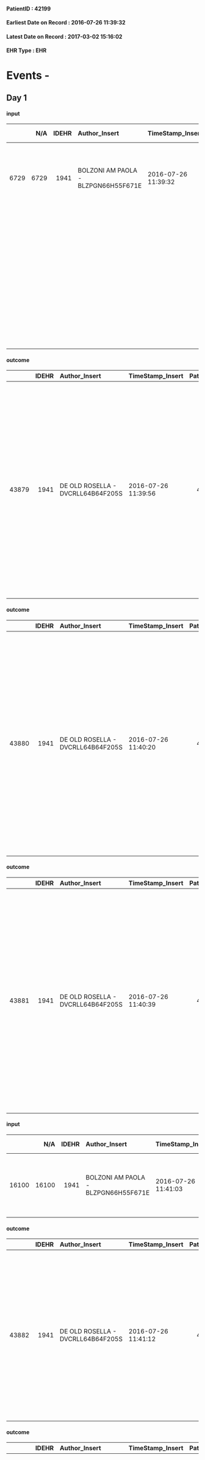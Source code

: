 
#### PatientID : 42199
#### Earliest Date on Record : 2016-07-26 11:39:32
#### Latest Date on Record : 2017-03-02 15:16:02
#### EHR Type : EHR

# Events - 

## Day 1

#### input
|      |    N/A |   IDEHR | Author_Insert                       | TimeStamp_Insert    | EHRType   |   PatientID |   IDDigitalSignDocument | persone_vicine   |   Unnamed: 0_y |   IDANAMNESI_MED |   Non_Rilevabile_y | Note_Non_Rilevabile_y   | diagnosis                                                                                                                                                                                          |
|-----:|-------:|--------:|:------------------------------------|:--------------------|:----------|------------:|------------------------:|:-----------------|---------------:|-----------------:|-------------------:|:------------------------|:---------------------------------------------------------------------------------------------------------------------------------------------------------------------------------------------------|
| 6729 |   6729 |    1941 | BOLZONI AM PAOLA - BLZPGN66H55F671E | 2016-07-26 11:39:32 | EHR       |       42199 |                  438396 | N/A              |           7005 |             4743 |                  0 | NR                      | "In anamnesi ipetensione arteriosa, in terapia attualmente sospesa, parkinsonismo, in terapia con Madopar.                                                                                         |
|      |        |         |                                     |                     |           |             |                         |                  |                |                  |                    |                         |                                                                                                                                                                                                    |
|      |        |         |                                     |                     |           |             |                         |                  |                |                  |                    |                         | Da maggio 2016 drastico calo ponderale associata ad astenia, inappetenza e dolore al dorso. Una TC total body effettuata presso l'ospedale San Giuseppe ha documentato: ""aree malaciche cerebrali |

#### outcome
|       |   IDEHR | Author_Insert                     | TimeStamp_Insert    |   PatientID |   IDDigitalSignDocument |   IDPAI_VIDAS | opt_problem          |   opt_problem_num | opt_obiettivo                                       |   opt_obiettivo_num | opt_stato_problema   |   opt_stato_problema_num | opt_interventi                                                                                                                                                                                                                                                                                                                                       |   opt_interventi_num |
|------:|--------:|:----------------------------------|:--------------------|------------:|------------------------:|--------------:|:---------------------|------------------:|:----------------------------------------------------|--------------------:|:---------------------|-------------------------:|:-----------------------------------------------------------------------------------------------------------------------------------------------------------------------------------------------------------------------------------------------------------------------------------------------------------------------------------------------------|---------------------:|
| 43879 |    1941 | DE OLD ROSELLA - DVCRLL64B64F205S | 2016-07-26 11:39:56 |       42199 |                  438397 |         45974 | Alteration hive # 33 |                 4 | The patient scaricher√ † ¬ † once every 3 days # 70 |                   4 | closed Problem # 2   |                        2 | Implementation PAI - Increase hydration orally # 576; PAI Implementation - therapeutic upgrading # 577; PAI Implementation - properly I administer the drugs as prescription # 578; PAI Implementation - Perform enema evacuation after three days of closed bowel feces # 582; PAI Implementation - to evaluate the efficacy of drug delivery # 579 |                    4 |

#### outcome
|       |   IDEHR | Author_Insert                     | TimeStamp_Insert    |   PatientID |   IDDigitalSignDocument |   IDPAI_VIDAS | opt_problem                                                |   opt_problem_num | opt_obiettivo                                                       |   opt_obiettivo_num | opt_stato_problema   |   opt_stato_problema_num | opt_interventi                                                                                                                                                                                                                                                                                                                                    |   opt_interventi_num |
|------:|--------:|:----------------------------------|:--------------------|------------:|------------------------:|--------------:|:-----------------------------------------------------------|------------------:|:--------------------------------------------------------------------|--------------------:|:---------------------|-------------------------:|:--------------------------------------------------------------------------------------------------------------------------------------------------------------------------------------------------------------------------------------------------------------------------------------------------------------------------------------------------|---------------------:|
| 43880 |    1941 | DE OLD ROSELLA - DVCRLL64B64F205S | 2016-07-26 11:40:20 |       42199 |                  438398 |         45975 | Impaired mobility † / limitation of physical movement # 27 |                 1 | Minimize the possibility of injuries. If present, maintain QoL # 47 |                   4 | Open Problem # 1     |                        1 | PAI Implementation - Program the change of position that reduces the pressure in vulnerable areas # 292; PAI Implementation - Keep well hydrated skin and elastic # 295; Information - Inform the caregiver on how to mobilize the patient to reduce the risk of injury # 304; aids - Request supply of bedsore air mattress and compressor # 308 |                    4 |

#### outcome
|       |   IDEHR | Author_Insert                     | TimeStamp_Insert    |   PatientID |   IDDigitalSignDocument |   IDPAI_VIDAS | opt_problem                                                |   opt_problem_num | opt_obiettivo                                                       |   opt_obiettivo_num | opt_stato_problema   |   opt_stato_problema_num | opt_interventi                                                                                                                                                                                                                                                                                                                                    |   opt_interventi_num |
|------:|--------:|:----------------------------------|:--------------------|------------:|------------------------:|--------------:|:-----------------------------------------------------------|------------------:|:--------------------------------------------------------------------|--------------------:|:---------------------|-------------------------:|:--------------------------------------------------------------------------------------------------------------------------------------------------------------------------------------------------------------------------------------------------------------------------------------------------------------------------------------------------|---------------------:|
| 43881 |    1941 | DE OLD ROSELLA - DVCRLL64B64F205S | 2016-07-26 11:40:39 |       42199 |                  438399 |         45976 | Impaired mobility † / limitation of physical movement # 27 |                 1 | Minimize the possibility of injuries. If present, maintain QoL # 47 |                   4 | Open Problem # 1     |                        1 | PAI Implementation - Program the change of position that reduces the pressure in vulnerable areas # 292; PAI Implementation - Keep well hydrated skin and elastic # 295; Information - Inform the caregiver on how to mobilize the patient to reduce the risk of injury # 304; aids - Request supply of bedsore air mattress and compressor # 308 |                    4 |

#### input
|       |    N/A |   IDEHR | Author_Insert                       | TimeStamp_Insert    | EHRType   |   PatientID |   IDDigitalSignDocument | persone_vicine   |   Unnamed: 0_y.1 |   IDDIAGNOSI_ICD |   Non_Rilevabile_y.1 | Note_Non_Rilevabile_y.1   | I_ICD                                                           | II_ICD                                                            | III_ICD                                                                            | IV_ICD                                           | V_ICD                                                                          | VI_ICD                                                                 | I_Anno   | II_Anno   | III_Anno   | IV_Anno   | They go   |
|------:|-------:|--------:|:------------------------------------|:--------------------|:----------|------------:|------------------------:|:-----------------|-----------------:|-----------------:|---------------------:|:--------------------------|:----------------------------------------------------------------|:------------------------------------------------------------------|:-----------------------------------------------------------------------------------|:-------------------------------------------------|:-------------------------------------------------------------------------------|:-----------------------------------------------------------------------|:---------|:----------|:-----------|:----------|:----------|
| 16100 |  16100 |    1941 | BOLZONI AM PAOLA - BLZPGN66H55F671E | 2016-07-26 11:41:03 | EHR       |       42199 |                  438400 | N/A              |             1661 |             1661 |                    0 | NR                        | 1579 - Tumori maligni del pancreas - parte non specificata#2062 | 1629 - Tumori maligni del bronco o polmone - non specificato#2069 | 1961 - Tumori maligni secondari e non specificati dei linfonodi intratoracici#2141 | 1970 - Tumori maligni secondari del polmone#2148 | 1977 - Tumori maligni secondari del fegato - specificati come metastatici#2155 | 1978 - Tumori maligni secondari di altri organi digestivi e milza#2156 | 2016#56  | 2016#56   | 2016#56    | 2016#56   | 2016#56   |

#### outcome
|       |   IDEHR | Author_Insert                     | TimeStamp_Insert    |   PatientID |   IDDigitalSignDocument |   IDPAI_VIDAS | opt_problem                     |   opt_problem_num | opt_obiettivo                                                                                                                                                                                                   |   opt_obiettivo_num | opt_stato_problema   |   opt_stato_problema_num | opt_interventi                                                                                                                                                                                                                                                           |   opt_interventi_num |
|------:|--------:|:----------------------------------|:--------------------|------------:|------------------------:|--------------:|:--------------------------------|------------------:|:----------------------------------------------------------------------------------------------------------------------------------------------------------------------------------------------------------------|--------------------:|:---------------------|-------------------------:|:-------------------------------------------------------------------------------------------------------------------------------------------------------------------------------------------------------------------------------------------------------------------------|---------------------:|
| 43882 |    1941 | DE OLD ROSELLA - DVCRLL64B64F205S | 2016-07-26 11:41:12 |       42199 |                  438401 |         45977 | Deficit in the care of s√® # 25 |                 4 | Maintain the patient's dignity, where possible, by helping him or her to accept his / her limitations, evaluating himself / herself realistically and objectively (eating, washing, dressing, eliminating) # 42 |                   4 | closed Problem # 2   |                        2 | Implementation PAI - Ensure the right privacy # 182; Implementation PAI - Completely replace the activities of daily life # 183; Counseling - Help the patient to understand their own limits # 187; Counseling - Help the patient to set himself achievable goals # 188 |                    4 |

#### outcome
|       |   IDEHR | Author_Insert                     | TimeStamp_Insert    |   PatientID |   IDDigitalSignDocument |   IDPAI_VIDAS | opt_problem                     |   opt_problem_num | opt_obiettivo                                                                                                                                                                                                   |   opt_obiettivo_num | opt_stato_problema   |   opt_stato_problema_num | opt_interventi                                                                                                                                                                                            |   opt_interventi_num |
|------:|--------:|:----------------------------------|:--------------------|------------:|------------------------:|--------------:|:--------------------------------|------------------:|:----------------------------------------------------------------------------------------------------------------------------------------------------------------------------------------------------------------|--------------------:|:---------------------|-------------------------:|:----------------------------------------------------------------------------------------------------------------------------------------------------------------------------------------------------------|---------------------:|
| 43883 |    1941 | DE OLD ROSELLA - DVCRLL64B64F205S | 2016-07-26 11:41:43 |       42199 |                  438403 |         45978 | Deficit in the care of s√® # 25 |                 4 | Maintain the patient's dignity, where possible, by helping him or her to accept his / her limitations, evaluating himself / herself realistically and objectively (eating, washing, dressing, eliminating) # 42 |                   4 | Open Problem # 1     |                        1 | Implementation PAI - Guaranteeing the right privacy # 182; Counseling - Delicately exploring its disabilities ¬ # 185; Activation of professionals - Request for activation of Health Care Operator # 217 |                    4 |

#### obs
|        |   IDEHR | TimeStamp_Insert           |   PatientID |
|-------:|--------:|:---------------------------|------------:|
| 291469 |    1941 | 2016-07-26 11:41:59.707000 |       42199 |

#### obs
|       |   IDEHR | TimeStamp_Insert           |   PatientID | opt_hypotrophy   | asthenia   | dyspnoea              | body_temp    | agitation_behavior_freq   | cognitive_state           |
|------:|--------:|:---------------------------|------------:|:-----------------|:-----------|:----------------------|:-------------|:--------------------------|:--------------------------|
| 11629 |    1941 | 2016-07-26 11:44:37.703000 |       42199 | Hypotrophy # 0   | Severe # 3 | applicant at rest # 5 | Apyrexia # 0 | continuously agitated # 1 | continuously confused # 1 |

#### obs
|        |   IDEHR | TimeStamp_Insert    |   PatientID | breath                                             | consolability                                 | body_language                             | facial_expression                       |
|-------:|--------:|:--------------------|------------:|:---------------------------------------------------|:----------------------------------------------|:------------------------------------------|:----------------------------------------|
| 274723 |    1941 | 2016-07-26 11:45:18 |       42199 | Breath altered. Cheyne-Stokes hyperventilation # 2 | Distracted or reassured by voice or touch # 1 | Teso. nervous movements. Restlessness # 1 | Sad, anxious, contracted (frowning) # 1 |

#### obs
|        |   IDEHR | TimeStamp_Insert           |   PatientID |
|-------:|--------:|:---------------------------|------------:|
| 123140 |    1941 | 2016-07-26 16:06:22.840000 |       42199 |

#### obs
|        |   IDEHR | TimeStamp_Insert    |   PatientID | breath     | consolability           | body_language   | facial_expression           |
|-------:|--------:|:--------------------|------------:|:-----------|:------------------------|:----------------|:----------------------------|
| 274737 |    1941 | 2016-07-26 17:51:10 |       42199 | Normal 0 # | Not for consolation # 0 | Relaxed # 0     | Smiling or inexpressive # 0 |

#### obs
|       |   IDEHR | TimeStamp_Insert           |   PatientID | personal_hygiene   | urine_elimination   | mobility     | active_diuresis     | motor_performance                                                                       |
|------:|--------:|:---------------------------|------------:|:-------------------|:--------------------|:-------------|:--------------------|:----------------------------------------------------------------------------------------|
| 51360 |    1941 | 2016-07-26 17:56:03.713000 |       42199 | Employee # 4       | Employee # 4        | Employee # 4 | active diuresis # 0 | 20% - Patient with serious impairment of organ functions, one or irreversible pi√π # 02 |

#### obs
|       |   IDEHR | TimeStamp_Insert           |   PatientID | chk_ausili_presidi   | opt_care_giver   | motor_performance              | body_temp    |
|------:|--------:|:---------------------------|------------:|:---------------------|:-----------------|:-------------------------------|:-------------|
| 98367 |    1941 | 2016-07-26 18:37:12.967000 |       42199 | absorbency # 0       | This # 0         | bedridden, nontransferable # 5 | Apyrexia # 1 |

#### obs
|        |   IDEHR | TimeStamp_Insert    |   PatientID | breath     | consolability           | body_language   | facial_expression           |
|-------:|--------:|:--------------------|------------:|:-----------|:------------------------|:----------------|:----------------------------|
| 274738 |    1941 | 2016-07-26 18:37:59 |       42199 | Normal 0 # | Not for consolation # 0 | Relaxed # 0     | Smiling or inexpressive # 0 |

#### obs
|        |   IDEHR | TimeStamp_Insert    |   PatientID | breath                                                                          | consolability           | body_language   | facial_expression           |
|-------:|--------:|:--------------------|------------:|:--------------------------------------------------------------------------------|:------------------------|:----------------|:----------------------------|
| 274740 |    1941 | 2016-07-27 05:35:30 |       42199 | Breath at times altered. Short periods of hyperventilation (breathing hard) # 1 | Not for consolation # 0 | Relaxed # 0     | Smiling or inexpressive # 0 |

#### obs
|       |   IDEHR | TimeStamp_Insert           |   PatientID | motor_performance        |
|------:|--------:|:---------------------------|------------:|:-------------------------|
| 51373 |    1941 | 2016-07-27 06:47:26.987000 |       42199 | 10% - Patient dying # 01 |

#### obs
|       |   IDEHR | TimeStamp_Insert           |   PatientID | chk_ausili_presidi   | chk_ausili_incont   | opt_care_giver   | dyspnoea    | motor_performance              | body_temp    |
|------:|--------:|:---------------------------|------------:|:---------------------|:--------------------|:-----------------|:------------|:-------------------------------|:-------------|
| 98382 |    1941 | 2016-07-27 07:07:07.503000 |       42199 | absorbency # 0       | absorbency # 0      | This # 0         | at rest # 0 | bedridden, nontransferable # 5 | Apyrexia # 1 |

#### obs
|        |   IDEHR | TimeStamp_Insert    |   PatientID | breath                                                                          | consolability           | body_language   | facial_expression           |
|-------:|--------:|:--------------------|------------:|:--------------------------------------------------------------------------------|:------------------------|:----------------|:----------------------------|
| 274744 |    1941 | 2016-07-27 07:07:49 |       42199 | Breath at times altered. Short periods of hyperventilation (breathing hard) # 1 | Not for consolation # 0 | Relaxed # 0     | Smiling or inexpressive # 0 |

#### obs
|       |   IDEHR | TimeStamp_Insert           |   PatientID | opt_hypotrophy   | dyspnoea              | body_temp   |
|------:|--------:|:---------------------------|------------:|:-----------------|:----------------------|:------------|
| 11657 |    1941 | 2016-07-27 11:20:02.123000 |       42199 | Hypotrophy # 0   | applicant at rest # 5 | Fever # 1   |


## Day 2

#### obs
|       |   IDEHR | TimeStamp_Insert           |   PatientID | personal_hygiene   | urine_elimination   | mobility     | active_diuresis     | asthenia   | motor_performance        | body_temp   |
|------:|--------:|:---------------------------|------------:|:-------------------|:--------------------|:-------------|:--------------------|:-----------|:-------------------------|:------------|
| 51392 |    1941 | 2016-07-27 11:51:42.897000 |       42199 | Employee # 4       | Employee # 4        | Employee # 4 | active diuresis # 0 | Severe # 2 | 10% - Patient dying # 01 | Fever # 1   |

#### obs
|        |   IDEHR | TimeStamp_Insert    |   PatientID | breath                                                                          | consolability           | body_language   | facial_expression                       |
|-------:|--------:|:--------------------|------------:|:--------------------------------------------------------------------------------|:------------------------|:----------------|:----------------------------------------|
| 274747 |    1941 | 2016-07-27 11:53:18 |       42199 | Breath at times altered. Short periods of hyperventilation (breathing hard) # 1 | Not for consolation # 0 | Relaxed # 0     | Sad, anxious, contracted (frowning) # 1 |

#### obs
|       |   IDEHR | TimeStamp_Insert           |   PatientID | chk_ausili_presidi   | chk_ausili_incont   | opt_care_giver   | dyspnoea    | motor_performance              | body_temp    |
|------:|--------:|:---------------------------|------------:|:---------------------|:--------------------|:-----------------|:------------|:-------------------------------|:-------------|
| 98415 |    1941 | 2016-07-27 12:32:16.893000 |       42199 | absorbency # 0       | absorbency # 0      | This # 0         | at rest # 0 | bedridden, nontransferable # 5 | Apyrexia # 1 |

#### outcome
|       |   IDEHR | Author_Insert                    | TimeStamp_Insert    |   PatientID |   IDDigitalSignDocument |   IDPAI_VIDAS | opt_problem                                                |   opt_problem_num | opt_obiettivo                                                       |   opt_obiettivo_num | opt_stato_problema   |   opt_stato_problema_num | opt_interventi                                                                                                                                                                                                                                                                                                                                    |   opt_interventi_num |
|------:|--------:|:---------------------------------|:--------------------|------------:|------------------------:|--------------:|:-----------------------------------------------------------|------------------:|:--------------------------------------------------------------------|--------------------:|:---------------------|-------------------------:|:--------------------------------------------------------------------------------------------------------------------------------------------------------------------------------------------------------------------------------------------------------------------------------------------------------------------------------------------------|---------------------:|
| 44093 |    1941 | MANENTI ELENA - MNNLNE78E63A794M | 2016-07-27 15:59:46 |       42199 |                  439932 |         46188 | Impaired mobility † / limitation of physical movement # 27 |                 1 | Minimize the possibility of injuries. If present, maintain QoL # 47 |                   4 | closed Problem # 2   |                        2 | PAI Implementation - Program the change of position that reduces the pressure in vulnerable areas # 292; PAI Implementation - Keep well hydrated skin and elastic # 295; Information - Inform the caregiver on how to mobilize the patient to reduce the risk of injury # 304; aids - Request supply of bedsore air mattress and compressor # 308 |                    4 |

#### outcome
|       |   IDEHR | Author_Insert                    | TimeStamp_Insert    |   PatientID |   IDDigitalSignDocument |   IDPAI_VIDAS | opt_problem                     |   opt_problem_num | opt_obiettivo                                                                                                                                                                                                   |   opt_obiettivo_num | opt_stato_problema   |   opt_stato_problema_num | opt_interventi                                                                                                                                                                                            |   opt_interventi_num |
|------:|--------:|:---------------------------------|:--------------------|------------:|------------------------:|--------------:|:--------------------------------|------------------:|:----------------------------------------------------------------------------------------------------------------------------------------------------------------------------------------------------------------|--------------------:|:---------------------|-------------------------:|:----------------------------------------------------------------------------------------------------------------------------------------------------------------------------------------------------------|---------------------:|
| 44094 |    1941 | MANENTI ELENA - MNNLNE78E63A794M | 2016-07-27 16:00:38 |       42199 |                  439933 |         46189 | Deficit in the care of s√® # 25 |                 4 | Maintain the patient's dignity, where possible, by helping him or her to accept his / her limitations, evaluating himself / herself realistically and objectively (eating, washing, dressing, eliminating) # 42 |                   4 | closed Problem # 2   |                        2 | Implementation PAI - Guaranteeing the right privacy # 182; Counseling - Delicately exploring its disabilities ¬ # 185; Activation of professionals - Request for activation of Health Care Operator # 217 |                    4 |

#### death
|      |   IDDecesso |   IDEHR | Author_Insert                    | TimeStamp_Insert    |   PatientID |   IDDigitalSignDocument | Date                | Luogo_decesso     |
|-----:|------------:|--------:|:---------------------------------|:--------------------|------------:|------------------------:|:--------------------|:------------------|
| 1157 |        1167 |    1941 | Mauro Roberta - MRARRT80P65M102I | 2016-07-27 16:25:46 |       42199 |                  439951 | 2016-07-27 15:15:00 | Vidas Hospice # 1 |

#### obs
|       |   IDEHR | TimeStamp_Insert           |   PatientID |
|------:|--------:|:---------------------------|------------:|
| 51402 |    1941 | 2016-07-27 16:28:00.540000 |       42199 |

#### care
|       |   IDEHR | Author_Insert                           | TimeStamp_Insert    | EHRType   |   PatientID |   IDGESTIONE_AUSILI |   ds_ncons |   ds_nritiro |   opt_annulla_consegna | dt_Ric_consegna     | dt_ric_cons_forn    | dt_ric_ritiro       | dt_ric_ritiro_forn   | opt_ausilio                             |
|------:|--------:|:----------------------------------------|:--------------------|:----------|------------:|--------------------:|-----------:|-------------:|-----------------------:|:--------------------|:--------------------|:--------------------|:---------------------|:----------------------------------------|
| 11545 |    7025 | martinoli massimo l. - mrtmsm69t31f205t | 2016-07-28 08:33:58 | amb       |       42199 |               11444 |      28296 |        28350 |                      0 | 2016-07-19 00:00:00 | 2016-07-19 00:00:00 | 2016-07-28 00:00:00 | 2016-07-28 00:00:00  | antid air mattress with compressor # 16 |

#### care
|       |   IDEHR | Author_Insert                           | TimeStamp_Insert    | EHRType   |   PatientID |   IDGESTIONE_AUSILI |   ds_ncons |   ds_nritiro |   opt_annulla_consegna | dt_Ric_consegna     | dt_ric_cons_forn    | dt_ric_ritiro       | dt_ric_ritiro_forn   | opt_ausilio                   |
|------:|--------:|:----------------------------------------|:--------------------|:----------|------------:|--------------------:|-----------:|-------------:|-----------------------:|:--------------------|:--------------------|:--------------------|:---------------------|:------------------------------|
| 11546 |    7025 | martinoli massimo l. - mrtmsm69t31f205t | 2016-07-28 08:34:13 | amb       |       42199 |               11445 |      28266 |        28350 |                      0 | 2016-07-14 00:00:00 | 2016-07-14 00:00:00 | 2016-07-28 00:00:00 | 2016-07-28 00:00:00  | upside stabilizer for wc # 20 |


## Day 21

#### care
|       |   IDEHR | Author_Insert                           | TimeStamp_Insert    | EHRType   |   PatientID |   IDGESTIONE_AUSILI |   ds_ncons |   ds_nbolla | dt_consegna         |   ds_nritiro | dt_ritiro           |   opt_annulla_consegna | dt_Ric_consegna     | dt_ric_cons_forn    | dt_ric_ritiro       | dt_ric_ritiro_forn   | opt_ausilio                   |
|------:|--------:|:----------------------------------------|:--------------------|:----------|------------:|--------------------:|-----------:|------------:|:--------------------|-------------:|:--------------------|-----------------------:|:--------------------|:--------------------|:--------------------|:---------------------|:------------------------------|
| 12300 |    7025 | martinoli massimo l. - mrtmsm69t31f205t | 2016-08-16 11:17:47 | amb       |       42199 |               12201 |      28266 |         775 | 2016-07-15 00:00:00 |        28350 | 2016-07-29 00:00:00 |                      0 | 2016-07-14 00:00:00 | 2016-07-14 00:00:00 | 2016-07-28 00:00:00 | 2016-07-28 00:00:00  | upside stabilizer for wc # 20 |

#### care
|       |   IDEHR | Author_Insert                           | TimeStamp_Insert    | EHRType   |   PatientID |   IDGESTIONE_AUSILI |   ds_ncons |   ds_nbolla | dt_consegna         |   ds_nritiro |   opt_annulla_consegna | dt_Ric_consegna     | dt_ric_cons_forn    | dt_ric_ritiro       | dt_ric_ritiro_forn   | opt_ausilio                             |
|------:|--------:|:----------------------------------------|:--------------------|:----------|------------:|--------------------:|-----------:|------------:|:--------------------|-------------:|-----------------------:|:--------------------|:--------------------|:--------------------|:---------------------|:----------------------------------------|
| 12301 |    7025 | martinoli massimo l. - mrtmsm69t31f205t | 2016-08-16 11:18:04 | amb       |       42199 |               12202 |      28296 |         775 | 2016-07-29 00:00:00 |        28350 |                      0 | 2016-07-19 00:00:00 | 2016-07-19 00:00:00 | 2016-07-28 00:00:00 | 2016-07-28 00:00:00  | antid air mattress with compressor # 16 |


## Day 22

#### care
|       |   IDEHR | Author_Insert                           | TimeStamp_Insert    | EHRType   |   PatientID |   IDGESTIONE_AUSILI |   ds_ncons |   ds_nbolla | dt_consegna         |   ds_nritiro | dt_ritiro           |   opt_annulla_consegna | dt_Ric_consegna     | dt_ric_cons_forn    | dt_ric_ritiro       | dt_ric_ritiro_forn   | opt_ausilio                             |
|------:|--------:|:----------------------------------------|:--------------------|:----------|------------:|--------------------:|-----------:|------------:|:--------------------|-------------:|:--------------------|-----------------------:|:--------------------|:--------------------|:--------------------|:---------------------|:----------------------------------------|
| 12302 |    7025 | martinoli massimo l. - mrtmsm69t31f205t | 2016-08-16 13:14:33 | amb       |       42199 |               12203 |      28296 |         795 | 2016-07-29 00:00:00 |        28350 | 2016-07-29 00:00:00 |                      0 | 2016-07-19 00:00:00 | 2016-07-19 00:00:00 | 2016-07-28 00:00:00 | 2016-07-28 00:00:00  | antid air mattress with compressor # 16 |


## Day 220

#### care
|       |   IDEHR | Author_Insert                           | TimeStamp_Insert    | EHRType   |   PatientID |   IDGESTIONE_AUSILI |   ds_ncons |   ds_nbolla | dt_consegna         |   ds_nritiro | dt_ritiro           |   opt_annulla_consegna | dt_Ric_consegna     | dt_ric_cons_forn    | dt_ric_ritiro       | dt_ric_ritiro_forn   | opt_ausilio                             |
|------:|--------:|:----------------------------------------|:--------------------|:----------|------------:|--------------------:|-----------:|------------:|:--------------------|-------------:|:--------------------|-----------------------:|:--------------------|:--------------------|:--------------------|:---------------------|:----------------------------------------|
| 17487 |    7025 | martinoli massimo l. - mrtmsm69t31f205t | 2017-03-02 15:16:02 | amb       |       42199 |               17420 |      28296 |         795 | 2016-07-20 00:00:00 |        28350 | 2016-07-29 00:00:00 |                      0 | 2016-07-19 00:00:00 | 2016-07-19 00:00:00 | 2016-07-28 00:00:00 | 2016-07-28 00:00:00  | antid air mattress with compressor # 16 |


